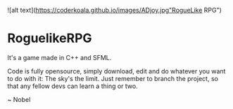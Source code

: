 ![alt text](https://coderkoala.github.io/images/ADjoy.jpg"RogueLike RPG")

# RoguelikeRPG

It's a game made in C++ and SFML.

Code is fully opensource, simply download, edit and do whatever you want to do with it: The sky's the limit.
Just remember to branch the project, so that any fellow devs can learn a thing or two.

~ Nobel
